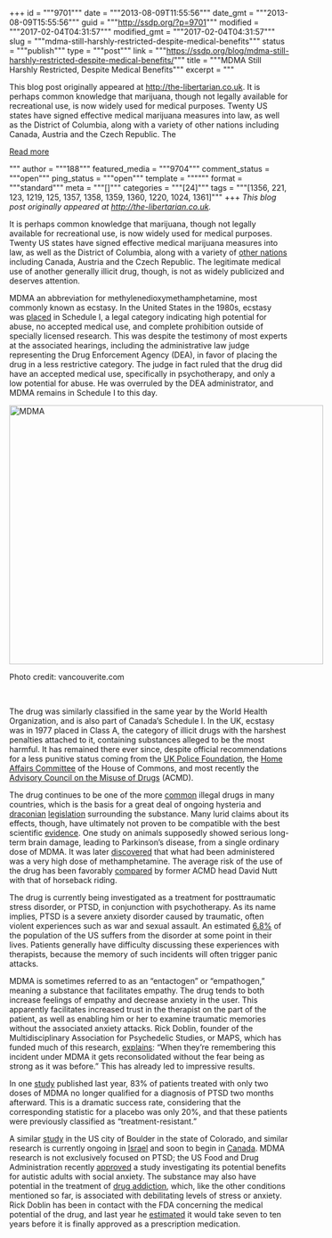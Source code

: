 +++
id = """9701"""
date = """2013-08-09T11:55:56"""
date_gmt = """2013-08-09T15:55:56"""
guid = """http://ssdp.org/?p=9701"""
modified = """2017-02-04T04:31:57"""
modified_gmt = """2017-02-04T04:31:57"""
slug = """mdma-still-harshly-restricted-despite-medical-benefits"""
status = """publish"""
type = """post"""
link = """https://ssdp.org/blog/mdma-still-harshly-restricted-despite-medical-benefits/"""
title = """MDMA Still Harshly Restricted, Despite Medical Benefits"""
excerpt = """<p>This blog post originally appeared at http://the-libertarian.co.uk. It is perhaps common knowledge that marijuana, though not legally available for recreational use, is now widely used for medical purposes. Twenty US states have signed effective medical marijuana measures into law, as well as the District of Columbia, along with a variety of other nations including Canada, Austria and the Czech Republic. The</p>
<div class="h10"></div>
<p><a class="more-link2 flat" href="https://ssdp.org/blog/mdma-still-harshly-restricted-despite-medical-benefits/">Read more</a></p>
"""
author = """188"""
featured_media = """9704"""
comment_status = """open"""
ping_status = """open"""
template = """"""
format = """standard"""
meta = """[]"""
categories = """[24]"""
tags = """[1356, 221, 123, 1219, 125, 1357, 1358, 1359, 1360, 1220, 1024, 1361]"""
+++
<em>This blog post originally appeared at <a href="http://the-libertarian.co.uk" target="_blank">http://the-libertarian.co.uk</a>.</em>



It is perhaps common knowledge that marijuana, though not legally available for recreational use, is now widely used for medical purposes. Twenty US states have signed effective medical marijuana measures into law, as well as the District of Columbia, along with a variety of <a href="https://en.wikipedia.org/wiki/Legal_and_medical_status_of_cannabis" target="_blank">other nations</a> including Canada, Austria and the Czech Republic. The legitimate medical use of another generally illicit drug, though, is not as widely publicized and deserves attention.



MDMA an abbreviation for methylenedioxymethamphetamine, most commonly known as ecstasy. In the United States in the 1980s, ecstasy was <a href="http://www.psychedelic-library.org/rosenbaum.htm" target="_blank">placed</a> in Schedule I, a legal category indicating high potential for abuse, no accepted medical use, and complete prohibition outside of specially licensed research. This was despite the testimony of most experts at the associated hearings, including the administrative law judge representing the Drug Enforcement Agency (DEA), in favor of placing the drug in a less restrictive category. The judge in fact ruled that the drug did have an accepted medical use, specifically in psychotherapy, and only a low potential for abuse. He was overruled by the DEA administrator, and MDMA remains in Schedule I to this day.



<div id="attachment_9704" style="width: 574px" class="wp-caption aligncenter"><a href="/assets/2013/08/mdma.jpg"><img class=" wp-image-9704 " title="MDMA" alt="MDMA" src="http://ssdp.org/assets/2013/08/mdma-1024x845.jpg" width="564" height="465" /></a><p class="wp-caption-text">Photo credit: vancouverite.com</p></div>



&nbsp;



The drug was similarly classified in the same year by the World Health Organization, and is also part of Canada’s Schedule I. In the UK, ecstasy was in 1977 placed in Class A, the category of illicit drugs with the harshest penalties attached to it, containing substances alleged to be the most harmful. It has remained there ever since, despite official recommendations for a less punitive status coming from the <a href="http://www.druglibrary.org/schaffer/Library/studies/runciman/default.htm" target="_blank">UK Police Foundation</a>, the <a href="http://www.publications.parliament.uk/pa/cm200102/cmselect/cmhaff/318/31808.htm#a28" target="_blank">Home Affairs Committee</a> of the House of Commons, and most recently the <a href="https://www.gov.uk/government/uploads/system/uploads/attachment_data/file/119088/mdma-report.pdf" target="_blank">Advisory Council on the Misuse of Drugs</a> (ACMD).



The drug continues to be one of the more <a href="https://www.erowid.org/chemicals/mdma/mdma_stats1.shtml" target="_blank">common</a> illegal drugs in many countries, which is the basis for a great deal of ongoing hysteria and <a href="http://www.alternet.org/story/14259/chemical_warfare%3A_the_rave_act" target="_blank">draconian</a> <a href="https://www.erowid.org/chemicals/mdma/references/media/2001_ap_sentencing_1.shtml" target="_blank">legislation</a> surrounding the substance. Many lurid claims about its effects, though, have ultimately not proven to be compatible with the best scientific <a href="http://www.theguardian.com/society/2011/feb/19/ecstasy-harm-brain-new-study" target="_blank">evidence</a>. One study on animals supposedly showed serious long-term brain damage, leading to Parkinson’s disease, from a single ordinary dose of MDMA. It was later <a href="http://www.wired.com/techbiz/media/news/2003/09/60328" target="_blank">discovered</a> that what had been administered was a very high dose of methamphetamine. The average risk of the use of the drug has been favorably <a href="http://www.telegraph.co.uk/news/uknews/law-and-order/4537874/Ecstasy-no-more-dangerous-than-horse-riding.html" target="_blank">compared</a> by former ACMD head David Nutt with that of horseback riding.



The drug is currently being investigated as a treatment for posttraumatic stress disorder, or PTSD, in conjunction with psychotherapy. As its name implies, PTSD is a severe anxiety disorder caused by traumatic, often violent experiences such as war and sexual assault. An estimated <a href="http://www.ptsd.va.gov/professional/pages/epidemiological-facts-ptsd.asp" target="_blank">6.8%</a> of the population of the US suffers from the disorder at some point in their lives. Patients generally have difficulty discussing these experiences with therapists, because the memory of such incidents will often trigger panic attacks.



MDMA is sometimes referred to as an “entactogen” or “empathogen,” meaning a substance that facilitates empathy. The drug tends to both increase feelings of empathy and decrease anxiety in the user. This apparently facilitates increased trust in the therapist on the part of the patient, as well as enabling him or her to examine traumatic memories without the associated anxiety attacks. Rick Doblin, founder of the Multidisciplinary Association for Psychedelic Studies, or MAPS, which has funded much of this research, <a href="http://www.wired.com/wiredscience/2013/05/doblin/" target="_blank">explains</a>: “When they’re remembering this incident under MDMA it gets reconsolidated without the fear being as strong as it was before.” This has already led to impressive results.



In one <a href="http://jop.sagepub.com/content/27/1/28.full.pdf+html" target="_blank">study</a> published last year, 83% of patients treated with only two doses of MDMA no longer qualified for a diagnosis of PTSD two months afterward. This is a dramatic success rate, considering that the corresponding statistic for a placebo was only 20%, and that these patients were previously classified as “treatment-resistant.”



A similar <a href="https://www.maps.org/research/mdma/mdma_ptsd_us_intern_study/" target="_blank">study</a> in the US city of Boulder in the state of Colorado, and similar research is currently ongoing in <a href="https://www.maps.org/research/mdma/mdma_ptsd_israel_study/" target="_blank">Israel</a> and soon to begin in <a href="https://www.maps.org/research/mdma/mdma_ptsd_canada_study/" target="_blank">Canada</a>. MDMA research is not exclusively focused on PTSD; the US Food and Drug Administration recently <a href="http://www.rawstory.com/rs/2013/05/22/fda-approves-first-study-on-ecstasy-assisted-therapy-for-social-anxiety-in-autistic-adults/" target="_blank">approved</a> a study investigating its potential benefits for autistic adults with social anxiety. The substance may also have potential in the treatment of <a href="http://www.eurekaselect.com/111925/article" target="_blank">drug addiction</a>, which, like the other conditions mentioned so far, is associated with debilitating levels of stress or anxiety. Rick Doblin has been in contact with the FDA concerning the medical potential of the drug, and last year he <a href="http://www.realitysandwich.com/state_psychedelic_research_interview_rick_doblin" target="_blank">estimated</a> it would take seven to ten years before it is finally approved as a prescription medication.
